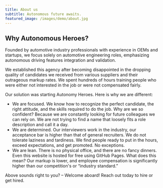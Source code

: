 ```yaml
---
title: About us
subtitle: Autonomous future awaits. 
featured_image: /images/demo/about.jpg
---
```


## Why Autonomous Heroes?

Founded by automotive industry professionals with experience in OEMs and startups, we focus solely on automotive engineering roles, emphasizing autonomous driving features integration and validation. 

We established this agency after becoming disappointed in the dropping quality of candidates we received from various suppliers and their outrageous markup rates. We spent hundreds of hours training people who were either not interested in the job or were not compensated fairly. 

Our solution was starting Autonomy Heroes. Here is why we are different: 

* We are focused. We know how to recognize the perfect candidate, the right attitude, and the skills required to do the job. Why are we so confident? Because we are constantly looking for future colleagues we can rely on. We are not trying to find a name that loosely fits a role description and call it a day. 
* We are determined. Our interviewers work in the industry, our acceptance bar is higher than that of general recruiters. We do not tolerate laziness and tardiness. We find people ready to put in the hours, exceed expectations, and get promoted. No exceptions. 
* We are lean. There is no physical office, and there are no fancy dinners. Even this website is hosted for free using GitHub Pages. What does this mean? Our markup is lower, and employee compensation is significantly higher than our competition's or “industry standard.” 

Above sounds right to you? – Welcome aboard! Reach out today to hire or get hired. 